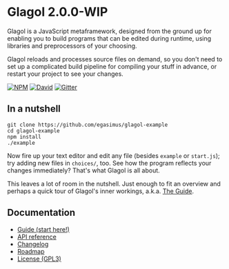 # Glagol 2.0.0-WIP

Glagol is a JavaScript metaframework, designed from the ground up for enabling
you to build programs that can be edited during runtime, using libraries and
preprocessors of your choosing.

Glagol reloads and processes source files on demand, so you don't need to
set up a complicated build pipeline for compiling your stuff in advance, or
restart your project to see your changes.

[![NPM](https://img.shields.io/npm/v/glagol.svg)](https://www.npmjs.com/package/glagol)
[![David](https://img.shields.io/david/egasimus/glagol.svg)](https://david-dm.org/egasimus/glagol)
[![Gitter](https://img.shields.io/badge/chat-gitter_%E2%86%92-blue.svg)](https://gitter.im/egasimus/glagol)

## In a nutshell

```
git clone https://github.com/egasimus/glagol-example
cd glagol-example
npm install
./example
```

Now fire up your text editor and edit any file (besides `example` or `start.js`);
try adding new files in `choices/`, too. See how the program reflects your
changes immediately? That's what Glagol is all about.

This leaves a lot of room in the nutshell. Just enough to fit an overview and
perhaps a quick tour of Glagol's inner workings, a.k.a. [The Guide](https://github.com/egasimus/glagol/blob/master/doc/guide.md).

## Documentation

* [Guide (start here!)](https://github.com/egasimus/glagol/blob/master/doc/guide.md)
* [API reference](https://github.com/egasimus/glagol/blob/master/doc/api.md)
* [Changelog](https://github.com/egasimus/glagol/blob/master/CHANGELOG.md)
* [Roadmap](https://github.com/egasimus/glagol/blob/master/doc/roadmap.md)
* [License (GPL3)](https://github.com/egasimus/glagol/blob/master/LICENSE)
